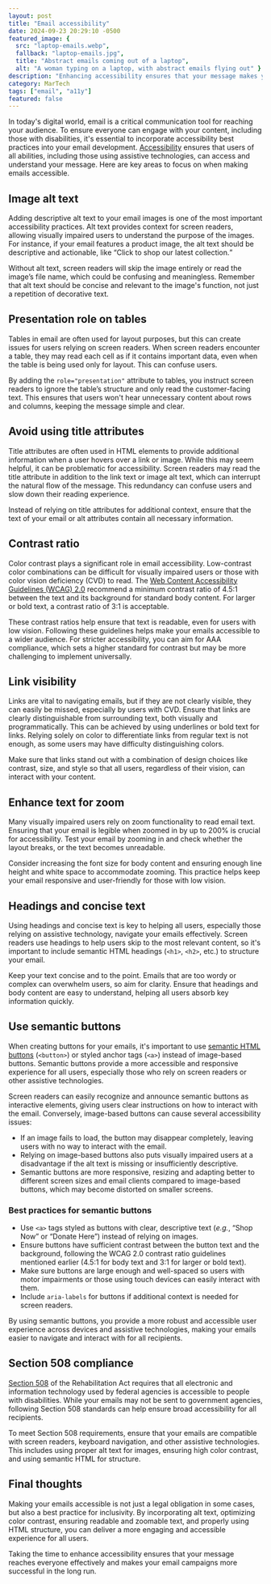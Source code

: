 ```yaml
---
layout: post
title: "Email accessibility"
date: 2024-09-23 20:29:10 -0500
featured_image: {
  src: "laptop-emails.webp",
  fallback: "laptop-emails.jpg",
  title: "Abstract emails coming out of a laptop",
  alt: "A woman typing on a laptop, with abstract emails flying out" }
description: "Enhancing accessibility ensures that your message makes your email campaigns more successful in the long run."
category: MarTech
tags: ["email", "a11y"]
featured: false
---
```


In today's digital world, email is a critical communication tool for reaching your audience. To ensure everyone can engage with your content, including those with disabilities, it's essential to incorporate accessibility best practices into your email development. [Accessibility](https://www.a11yproject.com/) ensures that users of all abilities, including those using assistive technologies, can access and understand your message. Here are key areas to focus on when making emails accessible.

## Image alt text

Adding descriptive alt text to your email images is one of the most important accessibility practices. Alt text provides context for screen readers, allowing visually impaired users to understand the purpose of the images. For instance, if your email features a product image, the alt text should be descriptive and actionable, like <q>Click to shop our latest collection.</q>

Without alt text, screen readers will skip the image entirely or read the image’s file name, which could be confusing and meaningless. Remember that alt text should be concise and relevant to the image's function, not just a repetition of decorative text.

## Presentation role on tables

Tables in email are often used for layout purposes, but this can create issues for users relying on screen readers. When screen readers encounter a table, they may read each cell as if it contains important data, even when the table is being used only for layout. This can confuse users.

By adding the `role="presentation"` attribute to tables, you instruct screen readers to ignore the table’s structure and only read the customer-facing text. This ensures that users won't hear unnecessary content about rows and columns, keeping the message simple and clear.

## Avoid using title attributes

Title attributes are often used in HTML elements to provide additional information when a user hovers over a link or image. While this may seem helpful, it can be problematic for accessibility. Screen readers may read the title attribute in addition to the link text or image alt text, which can interrupt the natural flow of the message. This redundancy can confuse users and slow down their reading experience.

Instead of relying on title attributes for additional context, ensure that the text of your email or alt attributes contain all necessary information.

## Contrast ratio

Color contrast plays a significant role in email accessibility. Low-contrast color combinations can be difficult for visually impaired users or those with color vision deficiency (CVD) to read. The [Web Content Accessibility Guidelines (WCAG) 2.0](https://en.wikipedia.org/wiki/Web_Content_Accessibility_Guidelines) recommend a minimum contrast ratio of 4.5:1 between the text and its background for standard body content. For larger or bold text, a contrast ratio of 3:1 is acceptable.

These contrast ratios help ensure that text is readable, even for users with low vision. Following these guidelines helps make your emails accessible to a wider audience. For stricter accessibility, you can aim for AAA compliance, which sets a higher standard for contrast but may be more challenging to implement universally.

## Link visibility

Links are vital to navigating emails, but if they are not clearly visible, they can easily be missed, especially by users with CVD. Ensure that links are clearly distinguishable from surrounding text, both visually and programmatically. This can be achieved by using underlines or bold text for links. Relying solely on color to differentiate links from regular text is not enough, as some users may have difficulty distinguishing colors.

Make sure that links stand out with a combination of design choices like contrast, size, and style so that all users, regardless of their vision, can interact with your content.

## Enhance text for zoom

Many visually impaired users rely on zoom functionality to read email text. Ensuring that your email is legible when zoomed in by up to 200% is crucial for accessibility. Test your email by zooming in and check whether the layout breaks, or the text becomes unreadable.

Consider increasing the font size for body content and ensuring enough line height and white space to accommodate zooming. This practice helps keep your email responsive and user-friendly for those with low vision.

## Headings and concise text

Using headings and concise text is key to helping all users, especially those relying on assistive technology, navigate your emails effectively. Screen readers use headings to help users skip to the most relevant content, so it's important to include semantic HTML headings (`<h1>`, `<h2>`, etc.) to structure your email.

Keep your text concise and to the point. Emails that are too wordy or complex can overwhelm users, so aim for clarity. Ensure that headings and body content are easy to understand, helping all users absorb key information quickly.

## Use semantic buttons

When creating buttons for your emails, it's important to use [semantic HTML buttons](/martech/2023/bulletproof-html-email-buttons/) (`<button>`) or styled anchor tags (`<a>`) instead of image-based buttons. Semantic buttons provide a more accessible and responsive experience for all users, especially those who rely on screen readers or other assistive technologies.

Screen readers can easily recognize and announce semantic buttons as interactive elements, giving users clear instructions on how to interact with the email. Conversely, image-based buttons can cause several accessibility issues:

- If an image fails to load, the button may disappear completely, leaving users with no way to interact with the email.
- Relying on image-based buttons also puts visually impaired users at a disadvantage if the alt text is missing or insufficiently descriptive.
- Semantic buttons are more responsive, resizing and adapting better to different screen sizes and email clients compared to image-based buttons, which may become distorted on smaller screens.

### Best practices for semantic buttons

- Use `<a>` tags styled as buttons with clear, descriptive text (*e.g.*, “Shop Now” or “Donate Here”) instead of relying on images.
- Ensure buttons have sufficient contrast between the button text and the background, following the WCAG 2.0 contrast ratio guidelines mentioned earlier (4.5:1 for body text and 3:1 for larger or bold text).
- Make sure buttons are large enough and well-spaced so users with motor impairments or those using touch devices can easily interact with them.
- Include `aria-labels` for buttons if additional context is needed for screen readers.

By using semantic buttons, you provide a more robust and accessible user experience across devices and assistive technologies, making your emails easier to navigate and interact with for all recipients.

## Section 508 compliance

[Section 508](/martech/2023/section-508-email-compliance/) of the Rehabilitation Act requires that all electronic and information technology used by federal agencies is accessible to people with disabilities. While your emails may not be sent to government agencies, following Section 508 standards can help ensure broad accessibility for all recipients.

To meet Section 508 requirements, ensure that your emails are compatible with screen readers, keyboard navigation, and other assistive technologies. This includes using proper alt text for images, ensuring high color contrast, and using semantic HTML for structure.

## Final thoughts

Making your emails accessible is not just a legal obligation in some cases, but also a best practice for inclusivity. By incorporating alt text, optimizing color contrast, ensuring readable and zoomable text, and properly using HTML structure, you can deliver a more engaging and accessible experience for all users.

Taking the time to enhance accessibility ensures that your message reaches everyone effectively and makes your email campaigns more successful in the long run.